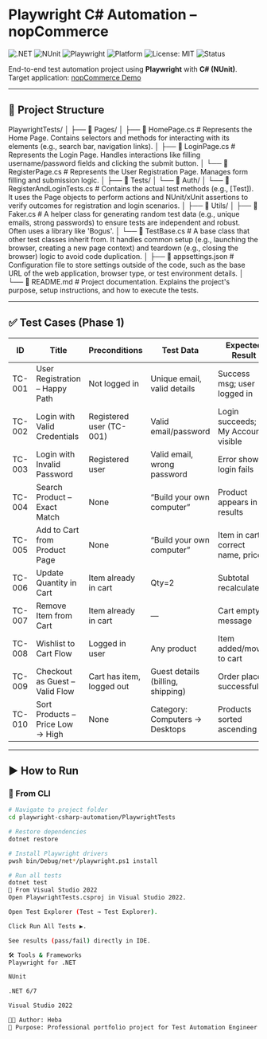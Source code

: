 ﻿# Playwright C# Automation – nopCommerce

![.NET](https://img.shields.io/badge/.NET-6.0%2B-blueviolet)
![NUnit](https://img.shields.io/badge/TestFramework-NUnit-green)
![Playwright](https://img.shields.io/badge/Playwright-C%23-2ea44f)
![Platform](https://img.shields.io/badge/Platform-nopCommerce%20Demo-orange)
![License: MIT](https://img.shields.io/badge/License-MIT-yellow.svg)
![Status](https://img.shields.io/badge/Status-In%20Progress-lightgrey)

End-to-end test automation project using **Playwright** with **C# (NUnit)**.  
Target application: [nopCommerce Demo](https://demo.nopcommerce.com)

---


## 📂 Project Structure

PlaywrightTests/
│
├── 📂 Pages/
│   ├── 📄 HomePage.cs        # Represents the Home Page. Contains selectors and methods for interacting with its elements (e.g., search bar, navigation links).
│   ├── 📄 LoginPage.cs        # Represents the Login Page. Handles interactions like filling username/password fields and clicking the submit button.
│   └── 📄 RegisterPage.cs     # Represents the User Registration Page. Manages form filling and submission logic.
│
├── 📂 Tests/
│   └── 📂 Auth/
│       └── 📄 RegisterAndLoginTests.cs  # Contains the actual test methods (e.g., [Test]). It uses the Page objects to perform actions and NUnit/xUnit assertions to verify outcomes for registration and login scenarios.
│
├── 📂 Utils/
│   ├── 📄 Faker.cs           # A helper class for generating random test data (e.g., unique emails, strong passwords) to ensure tests are independent and robust. Often uses a library like 'Bogus'.
│   └── 📄 TestBase.cs         # A base class that other test classes inherit from. It handles common setup (e.g., launching the browser, creating a new page context) and teardown (e.g., closing the browser) logic to avoid code duplication.
│
├── 📄 appsettings.json     # Configuration file to store settings outside of the code, such as the base URL of the web application, browser type, or test environment details.
│
└── 📄 README.md            # Project documentation. Explains the project's purpose, setup instructions, and how to execute the tests.

---
## ✅ Test Cases (Phase 1)

| **ID**   | **Title**                          | **Preconditions**         | **Test Data**                   | **Expected Result** | **Priority** | **Type**        | **Status** |
|----------|------------------------------------|---------------------------|---------------------------------|----------------------|--------------|-----------------|------------|
| TC-001   | User Registration – Happy Path     | Not logged in             | Unique email, valid details      | Success msg; user logged in | High | Smoke / Functional | Planned |
| TC-002   | Login with Valid Credentials       | Registered user (TC-001)  | Valid email/password             | Login succeeds; My Account visible | High | Smoke | Planned |
| TC-003   | Login with Invalid Password        | Registered user           | Valid email, wrong password      | Error shown; login fails | High | Negative | Planned |
| TC-004   | Search Product – Exact Match       | None                      | “Build your own computer”        | Product appears in results | Medium | Functional | Planned |
| TC-005   | Add to Cart from Product Page      | None                      | “Build your own computer”        | Item in cart; correct name, price | High | Smoke / Functional | Planned |
| TC-006   | Update Quantity in Cart            | Item already in cart      | Qty=2                            | Subtotal recalculated | Medium | Functional | Planned |
| TC-007   | Remove Item from Cart              | Item already in cart      | —                               | Cart empty message | Medium | Functional | Planned |
| TC-008   | Wishlist to Cart Flow              | Logged in user            | Any product                     | Item added/moved to cart | Low | Regression | Planned |
| TC-009   | Checkout as Guest – Valid Flow     | Cart has item, logged out | Guest details (billing, shipping)| Order placed successfully | High | Regression / Functional | Planned |
| TC-010   | Sort Products – Price Low → High   | None                      | Category: Computers → Desktops   | Products sorted ascending | Medium | Regression | Planned |

---

## ▶️ How to Run

### 🔹 From CLI
```bash
# Navigate to project folder
cd playwright-csharp-automation/PlaywrightTests

# Restore dependencies
dotnet restore

# Install Playwright drivers
pwsh bin/Debug/net*/playwright.ps1 install

# Run all tests
dotnet test
🔹 From Visual Studio 2022
Open PlaywrightTests.csproj in Visual Studio 2022.

Open Test Explorer (Test → Test Explorer).

Click Run All Tests ▶️.

See results (pass/fail) directly in IDE.

🛠️ Tools & Frameworks
Playwright for .NET

NUnit

.NET 6/7

Visual Studio 2022

👩‍💻 Author: Heba
📌 Purpose: Professional portfolio project for Test Automation Engineer role
